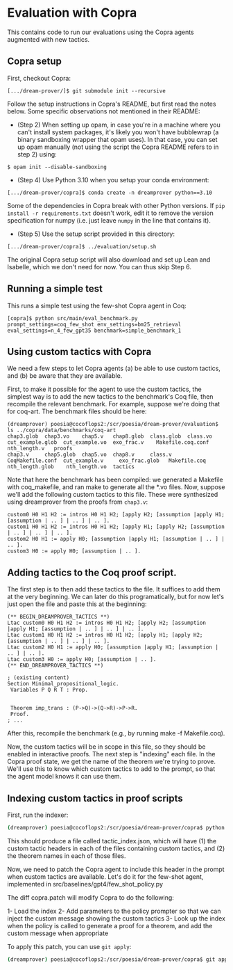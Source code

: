 # Evaluation with Copra

This contains code to run our evaluations using the Copra agents augmented with new tactics.

## Copra setup

First, checkout Copra:

```
[.../dream-prover/]$ git submodule init --recursive
```

Follow the setup instructions in Copra's README, but first read the notes below. Some specific observations not mentioned in their README:

* (Step 2) When setting up opam, in case you're in a machine where you can't install system packages, it's likely you won't have bubblewrap (a binary sandboxing wrapper that opam uses). In that case, you can set up opam manually (not using the script the Copra README refers to in step 2) using:

```
$ opam init --disable-sandboxing
```

* (Step 4) Use Python 3.10 when you setup your conda environment:

```
[.../dream-prover/copra]$ conda create -n dreamprover python==3.10
```

Some of the dependencies in Copra break with other Python versions. If `pip install -r requirements.txt` doesn't work, edit it to remove the version specification for numpy (i.e. just leave `numpy` in the line that contains it).

* (Step 5) Use the setup script provided in this directory:

```
[.../dream-prover/copra]$ ../evaluation/setup.sh
```

The original Copra setup script will also download and set up Lean and Isabelle, which we don't need for now. You can thus skip Step 6.

## Running a simple test

This runs a simple test using the few-shot Copra agent in Coq:

```
[copra]$ python src/main/eval_benchmark.py prompt_settings=coq_few_shot env_settings=bm25_retrieval eval_settings=n_4_few_gpt35 benchmark=simple_benchmark_1
```

## Using custom tactics with Copra

We need a few steps to let Copra agents (a) be able to use custom tactics, and (b) be aware that they are available.

First, to make it possible for the agent to use the custom tactics, the simplest way is to add the new tactics to the benchmark's Coq file, then recompile the relevant benchmark.
For example, suppose we're doing that for coq-art. The benchmark files should be here:

```
(dreamprover) poesia@cocoflops2:/scr/poesia/dream-prover/evaluation$ ls ../copra/data/benchmarks/coq-art
chap3.glob  chap3.vo    chap5.v   chap8.glob  class.glob  class.vo          cut_example.glob  cut_example.vo  exo_frac.v    Makefile.coq.conf  nth_length.v   proofs
chap3.v     chap5.glob  chap5.vo  chap8.v     class.v     CoqMakefile.conf  cut_example.v     exo_frac.glob   Makefile.coq  nth_length.glob    nth_length.vo  tactics
```

Note that here the benchmark has been compiled: we generated a Makefile with coq_makefile, and ran make to generate all the \*.vo files. 
Now, suppose we'll add the following custom tactics to this file. These were synthesized using dreamprover from the proofs from `chap3.v`:

```
custom0 H0 H1 H2 := intros H0 H1 H2; [apply H2; [assumption |apply H1; [assumption | .. ] | .. ] | .. ].
custom1 H0 H1 H2 := intros H0 H1 H2; [apply H1; [apply H2; [assumption | .. ] | .. ] | .. ].
custom2 H0 H1 := apply H0; [assumption |apply H1; [assumption | .. ] | .. ].
custom3 H0 := apply H0; [assumption | .. ].
```

## Adding tactics to the Coq proof script.

The first step is to then add these tactics to the file. It suffices to add them at the very beginning. We can later do this programatically, but for now let's just open the file and paste this at the beginning:

```coq
(** BEGIN_DREAMPROVER_TACTICS **)
Ltac custom0 H0 H1 H2 := intros H0 H1 H2; [apply H2; [assumption |apply H1; [assumption | .. ] | .. ] | .. ].
Ltac custom1 H0 H1 H2 := intros H0 H1 H2; [apply H1; [apply H2; [assumption | .. ] | .. ] | .. ].
Ltac custom2 H0 H1 := apply H0; [assumption |apply H1; [assumption | .. ] | .. ].
Ltac custom3 H0 := apply H0; [assumption | .. ].
(** END_DREAMPROVER_TACTICS **)

; (existing content)
Section Minimal_propositional_logic.
 Variables P Q R T : Prop.


 Theorem imp_trans : (P->Q)->(Q->R)->P->R.
 Proof.
; ...
```

After this, recompile the benchmark (e.g., by running make -f Makefile.coq).

Now, the custom tactics will be in scope in this file, so they should be enabled in interactive proofs. The next step is "indexing" each file. In the Copra proof state, we get the name of the theorem we're trying to prove. We'll use this to know which custom tactics to add to the prompt, so that the agent model knows it can use them.

## Indexing custom tactics in proof scripts

First, run the indexer:

```sh
(dreamprover) poesia@cocoflops2:/scr/poesia/dream-prover/copra$ python ../evaluation/index_tactics.py .
```

This should produce a file called tactic_index.json, which will have (1) the custom tactic headers in each of the files containing custom tactics, and (2) the theorem names in each of those files.

Now, we need to patch the Copra agent to include this header in the prompt when custom tactics are available.
Let's do it for the few-shot agent, implemented in src/baselines/gpt4/few_shot_policy.py

The diff copra.patch will modify Copra to do the following:

1- Load the index
2- Add parameters to the policy prompter so that we can inject the custom message showing the custom tactics
3- Look up the index when the policy is called to generate a proof for a theorem, and add the custom message when appropriate

To apply this patch, you can use `git apply`:

```sh
(dreamprover) poesia@cocoflops2:/scr/poesia/dream-prover/copra$ git apply ../evaluation/copra.patch
```
